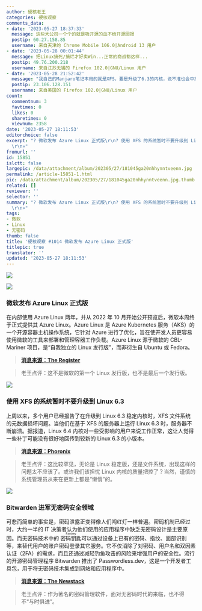 ```yaml
---
author: 硬核老王
categories: 硬核观察
comments_data:
- date: '2023-05-27 18:37:33'
  message: 这些大公司一个个的就是吸开源的血不给开源回报
  postip: 60.27.158.85
  username: 来自天津的 Chrome Mobile 106.0|Android 13 用户
- date: '2023-05-28 00:01:44'
  message: 把Linux搞死/搞烂才好卖Win...正常的商战都这样...
  postip: 49.76.200.218
  username: 来自江苏无锡的 Firefox 102.0|GNU/Linux 用户
- date: '2023-05-28 21:52:42'
  message: "我自己的Manjaro笔记本用的就是XFS，要是升级了6.3的内核，说不准也会中招。幸好我一直用LTS版本。<br />\r\n<br />\r\n生产环境建议用LTS内核，相对稳定，也有持续可靠的安全更新，没有那么多意想不到的Bug。"
  postip: 23.106.128.151
  username: 来自美国的 Firefox 102.0|GNU/Linux 用户
count:
  commentnum: 3
  favtimes: 0
  likes: 0
  sharetimes: 0
  viewnum: 2358
date: '2023-05-27 18:11:53'
editorchoice: false
excerpt: "? 微软发布 Azure Linux 正式版\r\n? 使用 XFS 的系统暂时不要升级到 Linux 6.3\r\n? Bitwarden 进军无密码安全领域\r\n»
  \r\n»"
fromurl: ''
id: 15851
islctt: false
largepic: /data/attachment/album/202305/27/181045ga20nhhynntveenn.jpg
permalink: /article-15851-1.html
pic: /data/attachment/album/202305/27/181045ga20nhhynntveenn.jpg.thumb.jpg
related: []
reviewer: ''
selector: ''
summary: "? 微软发布 Azure Linux 正式版\r\n? 使用 XFS 的系统暂时不要升级到 Linux 6.3\r\n? Bitwarden 进军无密码安全领域\r\n»
  \r\n»"
tags:
- 微软
- Linux
- 无密码
thumb: false
title: '硬核观察 #1014 微软发布 Azure Linux 正式版'
titlepic: true
translator: ''
updated: '2023-05-27 18:11:53'
---
```


![](/data/attachment/album/202305/27/181045ga20nhhynntveenn.jpg)


![](/data/attachment/album/202305/27/181056kivmj55lm1jlhi55.jpg)


### 微软发布 Azure Linux 正式版


在内部使用 Azure Linux 两年，并从 2022 年 10 月开始公开预览后，微软本周终于正式提供其 Azure Linux。Azure Linux 是 Azure Kubernetes 服务（AKS）的一个开源容器主机操作系统，它针对 Azure 进行了优化，旨在使开发人员更容易使用微软的工具来部署和管理容器工作负载。Azure Linux 源于微软的 CBL-Mariner 项目，是“自我独立的 Linux 发行版”，而非衍生自 Ubuntu 或 Fedora。



> 
> **[消息来源：The Register](https://www.theregister.com/2023/05/26/microsoft_azure_linux_container/)**
> 
> 
> 



> 
> 老王点评：这不是微软的第一个 Linux 发行版，也不是最后一个发行版。
> 
> 
> 


![](/data/attachment/album/202305/27/181111elx6xzcxy8dw6xgx.jpg)


### 使用 XFS 的系统暂时不要升级到 Linux 6.3


上周以来，多个用户已经报告了在升级到 Linux 6.3 稳定内核时，XFS 文件系统的元数据损坏问题。当他们在基于 XFS 的服务器上运行 Linux 6.3 时，服务器不断崩溃。据报道，Linux 6.4 内核对一些受影响的用户来说工作正常，这让人觉得一些补丁可能没有很好地回传到较新的 Linux 6.3 的小版本。



> 
> **[消息来源：Phoronix](https://www.phoronix.com/news/Linux-6.3-XFS-Metadata-Corrupt)**
> 
> 
> 



> 
> 老王点评：这比较罕见，无论是 Linux 稳定版，还是文件系统，出现这样的问题太不应该了。或许我们该担忧 Linux 内核的质量把控了？当然，谨慎的系统管理员从来在更新上都是“懒惰”的。
> 
> 
> 


![](/data/attachment/album/202305/27/181132lx9uxeueovzbpzmm.jpg)


### Bitwarden 进军无密码安全领域


可悲而简单的事实是，密码泄露正变得像人们闯红灯一样普遍。密码机制已经过时，大约一半的 IT 决策者认为他们使用的应用程序中缺乏无密码设计是主要原因。而无密码技术中的 <ruby> 密码钥匙 <rt>  Passkey </rt></ruby> 可以通过设备上已有的密码、指纹、面部识别等，来替代用户的账户密码登录其它服务。它不仅消除了对密码、用户名和双因素认证（2FA）的需求，而且还通过减轻钓鱼攻击的风险来增强用户的安全性。流行的开源密码管理程序 Bitwarden 推出了 Passwordless.dev，这是一个开发者工具包，用于将无密码技术集成到网站和应用程序中。



> 
> **[消息来源：The Newstack](https://thenewstack.io/bitwarden-moves-into-passwordless-security/)**
> 
> 
> 



> 
> 老王点评：作为著名的密码管理软件，面对无密码时代的来临，也不得不“与时俱进”。
> 
> 
>